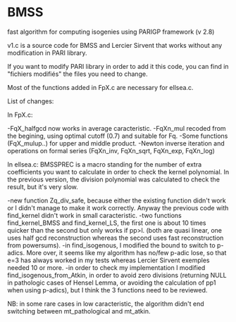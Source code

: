 # BMSS
fast algorithm for computing isogenies using PARIGP framework (v 2.8)

v1.c is a source code for BMSS and Lercier Sirvent that works without any modification in PARI library.

If you want to modify PARI library in order to add it this code, you can find in "fichiers modifiés" the files you need to change.

Most of the functions added in FpX.c are necessary for ellsea.c.

List of changes:

In FpX.c:

-FqX_halfgcd now works in average caracteristic.
-FqXn_mul recoded from the begining, using optimal cutoff (0.7) and suitable for Fq.
-Some functions (FqX_mulup..) for upper and middle product.
-Newton inverse iteration and operations on formal series (FqXn_inv, FqXn_sqrt, FqXn_exp, FqXn_log)

In ellsea.c:
BMSSPREC is a macro standing for the number of extra coefficients you want to calculate in order to check the kernel polynomial.
In the previous version, the division polynomial was calculated to check the result, but it's very slow.

-new function Zq_div_safe, because either the existing function didn't work or I didn't manage to make it work correctly.
Anyway the previous code with find_kernel didn't work in small caracteristic.
-two functions find_kernel_BMSS and find_kernel_LS, the first one is about 10 times quicker than the second but only works if pp>l. (both are quasi linear, one uses half gcd reconstruction whereas the second uses fast reconstruction from powersums).
-in find_isogenous, I modified the bound to switch to p-adics. More over, it seems like my algorithm has no/few p-adic lose, so that e=3 has always worked in my tests whereas Lercier Sirvent exemples needed 10 or more.
-in order to check my implementation I modified find_isogenous_from_Atkin, in order to avoid zero divisions (returning NULL in pathologic cases of Hensel Lemma, or avoiding the calculation of pp1 when using p-adics), but I think the 3 functions need to be reviewed.

NB: in some rare cases in low caracteristic, the algorithm didn't end switching between mt_pathological and mt_atkin.
